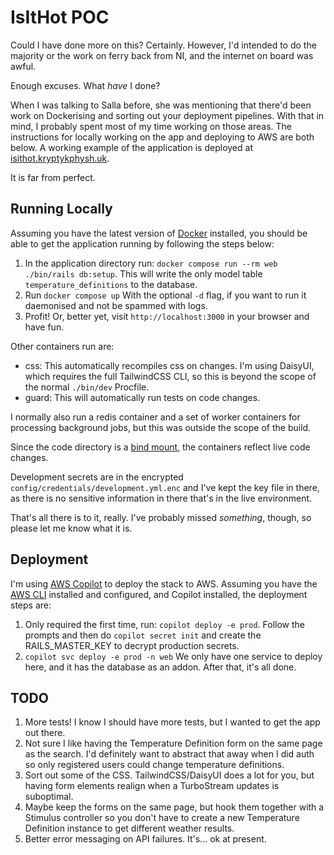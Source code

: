 # IsItHot POC

Could I have done more on this? Certainly. However, I'd intended to do the majority or the work on ferry back from NI, and the internet on board was awful.

Enough excuses. What *have* I done?

When I was talking to Salla before, she was mentioning that there'd been work on Dockerising and sorting out your deployment pipelines. With that in mind, I probably spent most of my time working on those areas. The instructions for locally working on the app and deploying to AWS are both below. A working example of the application is deployed at [isithot.kryptykphysh.uk](https://isithot.kryptykphysh.uk).

It is far from perfect.

## Running Locally

Assuming you have the latest version of [Docker](https://www.docker.com/products/docker-desktop/) installed, you should be able to get the application running by following the steps below:

1. In the application directory run: `docker compose run --rm web ./bin/rails db:setup`. This will write the only model table `temperature_definitions` to the database.
2. Run `docker compose up` With the optional `-d` flag, if you want to run it daemonised and not be spammed with logs.
3. Profit! Or, better yet, visit `http://localhost:3000` in your browser and have fun.

Other containers run are:
- css: This automatically recompiles css on changes. I'm using DaisyUI, which requires the full TailwindCSS CLI, so this is beyond the scope of the normal `./bin/dev` Procfile.
- guard: This will automatically run tests on code changes.

I normally also run a redis container and a set of worker containers for processing background jobs, but this was outside the scope of the build.

Since the code directory is a [bind mount](https://docs.docker.com/storage/bind-mounts/), the containers reflect live code changes.

Development secrets are in the encrypted `config/credentials/development.yml.enc` and I've kept the key file in there, as there is no sensitive information in there that's in the live environment.

That's all there is to it, really. I've probably missed *something*, though, so please let me know what it is.

## Deployment

I'm using [AWS Copilot](https://aws.github.io/copilot-cli/) to deploy the stack to AWS. Assuming you have the [AWS CLI](https://docs.aws.amazon.com/cli/latest/userguide/getting-started-install.html) installed and configured, and Copilot installed, the deployment steps are:

1. Only required the first time, run: `copilot deploy -e prod`. Follow the prompts and then do `copilot secret init` and create the RAILS_MASTER_KEY to decrypt production secrets.
2. `copilot svc deploy -e prod -n web` We only have one service to deploy here, and it has the database as an addon. After that, it's all done.

## TODO

1. More tests! I know I should have more tests, but I wanted to get the app out there.
2. Not sure I like having the Temperature Definition form on the same page as the search. I'd definitely want to abstract that away when I did auth so only registered users could change temperature definitions.
3. Sort out some of the CSS. TailwindCSS/DaisyUI does a lot for you, but having form elements realign when a TurboStream updates is suboptimal.
4. Maybe keep the forms on the same page, but hook them together with a Stimulus controller so you don't have to create a new Temperature Definition instance to get different weather results.
5. Better error messaging on API failures. It's... ok at present.

